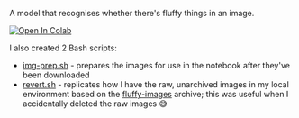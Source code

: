 A model that recognises whether there's fluffy things in an image.

[![Open In Colab](https://colab.research.google.com/assets/colab-badge.svg)](https://colab.research.google.com/github/mihailthebuilder/fluffy-nb/blob/main/fluffy.ipynb)

I also created 2 Bash scripts:

- [img-prep.sh](img-prep.sh) - prepares the images for use in the notebook after they've been downloaded
- [revert.sh](revert.sh) - replicates how I have the raw, unarchived images in my local environment based on the [fluffy-images](fluffy-images.tar.xz) archive; this was useful when I accidentally deleted the raw images 😅
